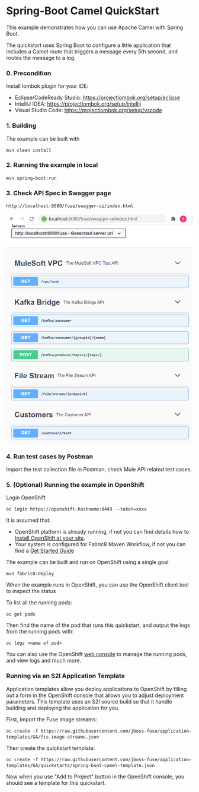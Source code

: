 # Spring-Boot Camel QuickStart

This example demonstrates how you can use Apache Camel with Spring Boot.

The quickstart uses Spring Boot to configure a little application that includes a Camel route that triggers a message every 5th second, and routes the message to a log.
### 0. Precondition
Install lombok plugin for your IDE:

- Eclipse/CodeReady Studio: https://projectlombok.org/setup/eclipse
- IntelliJ IDEA: https://projectlombok.org/setup/intellij
- Visual Studio Code: https://projectlombok.org/setup/vscode

### 1. Building

The example can be built with

    mvn clean install

### 2. Running the example in local

    mvn spring-boot:run

### 3. Check API Spec in Swagger page

    http://localhost:8080/fuse/swagger-ui/index.html

![avatar](./doc/images/openapi-screen.PNG)
    
### 4. Run test cases by Postman
Import the test collection file in Postman, check Mule API related test cases.    

### 5. (Optional) Running the example in OpenShift
Login OpenShift

    oc login https://openshift-hostname:8443 --token=xxxx

It is assumed that:
- OpenShift platform is already running, if not you can find details how to [Install OpenShift at your site](https://docs.openshift.com/container-platform/3.3/install_config/index.html).
- Your system is configured for Fabric8 Maven Workflow, if not you can find a [Get Started Guide](https://access.redhat.com/documentation/en/red-hat-jboss-middleware-for-openshift/3/single/red-hat-jboss-fuse-integration-services-20-for-openshift/)

The example can be built and run on OpenShift using a single goal:

    mvn fabric8:deploy

When the example runs in OpenShift, you can use the OpenShift client tool to inspect the status

To list all the running pods:

    oc get pods

Then find the name of the pod that runs this quickstart, and output the logs from the running pods with:

    oc logs <name of pod>

You can also use the OpenShift [web console](https://docs.openshift.com/container-platform/3.3/getting_started/developers_console.html#developers-console-video) to manage the
running pods, and view logs and much more.

### Running via an S2I Application Template

Application templates allow you deploy applications to OpenShift by filling out a form in the OpenShift console that allows you to adjust deployment parameters.  This template uses an S2I source build so that it handle building and deploying the application for you.

First, import the Fuse image streams:

    oc create -f https://raw.githubusercontent.com/jboss-fuse/application-templates/GA/fis-image-streams.json

Then create the quickstart template:

    oc create -f https://raw.githubusercontent.com/jboss-fuse/application-templates/GA/quickstarts/spring-boot-camel-template.json

Now when you use "Add to Project" button in the OpenShift console, you should see a template for this quickstart. 


